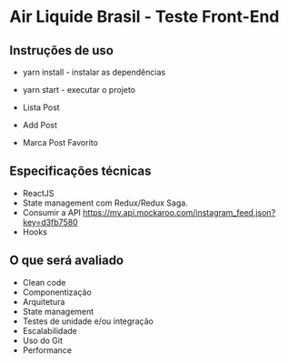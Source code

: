 # Air Liquide Brasil - Teste Front-End

## Instruções de uso

- yarn install - instalar as dependências
- yarn start - executar o projeto

- Lista Post
- Add Post
- Marca Post Favorito

## Especificações técnicas

- ReactJS
- State management com Redux/Redux Saga.
- Consumir a API https://my.api.mockaroo.com/instagram_feed.json?key=d3fb7580
- Hooks

## O que será avaliado

- Clean code
- Componentização
- Arquitetura
- State management
- Testes de unidade e/ou integração
- Escalabilidade
- Uso do Git
- Performance
